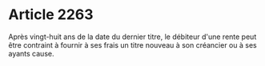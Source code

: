 # Article 2263

Après vingt-huit ans de la date du dernier titre, le débiteur d'une rente peut être contraint à fournir à ses frais un titre nouveau à son créancier ou à ses ayants cause.
